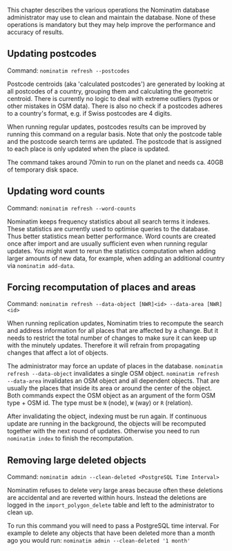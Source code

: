 This chapter describes the various operations the Nominatim database administrator
may use to clean and maintain the database. None of these operations is mandatory
but they may help improve the performance and accuracy of results.

## Updating postcodes

Command: `nominatim refresh --postcodes`

Postcode centroids (aka 'calculated postcodes') are generated by looking at all
postcodes of a country, grouping them and calculating the geometric centroid.
There is currently no logic to deal with extreme outliers (typos or other
mistakes in OSM data). There is also no check if a postcodes adheres to a
country's format, e.g. if Swiss postcodes are 4 digits.

When running regular updates, postcodes results can be improved by running
this command on a regular basis. Note that only the postcode table and the
postcode search terms are updated. The postcode that is assigned to each place
is only updated when the place is updated.

The command takes around 70min to run on the planet and needs ca. 40GB of
temporary disk space.

## Updating word counts

Command: `nominatim refresh --word-counts`

Nominatim keeps frequency statistics about all search terms it indexes. These
statistics are currently used to optimise queries to the database. Thus better
statistics mean better performance. Word counts are created once after import
and are usually sufficient even when running regular updates. You might want
to rerun the statistics computation when adding larger amounts of new data,
for example, when adding an additional country via `nominatim add-data`.

## Forcing recomputation of places and areas

Command: `nominatim refresh --data-object [NWR]<id> --data-area [NWR]<id>`

When running replication updates, Nominatim tries to recompute the search
and address information for all places that are affected by a change. But it
needs to restrict the total number of changes to make sure it can keep up
with the minutely updates. Therefore it will refrain from propagating changes
that affect a lot of objects.

The administrator may force an update of places in the database.
`nominatim refresh --data-object` invalidates a single OSM object.
`nominatim refresh --data-area` invalidates an OSM object and all dependent
objects. That are usually the places that inside its area or around the
center of the object. Both commands expect the OSM object as an argument
of the form OSM type + OSM id. The type must be `N` (node), `W` (way) or
`R` (relation).

After invalidating the object, indexing must be run again. If continuous
update are running in the background, the objects will be recomputed together
with the next round of updates. Otherwise you need to run `nominatim index`
to finish the recomputation.

## Removing large deleted objects

Command: `nominatim admin --clean-deleted <PostgreSQL Time Interval>`

Nominatim refuses to delete very large areas because often these deletions are
accidental and are reverted within hours. Instead the deletions are logged in
the `import_polygon_delete` table and left to the administrator to clean up.

To run this command you will need to pass a PostgreSQL time interval. For example to
delete any objects that have been deleted more than a month ago you would run:
`nominatim admin --clean-deleted '1 month'`
